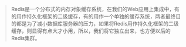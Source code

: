 > Redis是一个分布式的内存对象缓存系统，在我们的Web应用上集成中，有的用作持久化框架的二级缓存，有的用作一个单独的缓存系统，两者最终目的都是为了减小数据库服务器的压力，如果将Redis用作持久化框架的二级缓存，则显得有点大才小用，所以，我们将它独立出来，也方便以后的Redis集群。